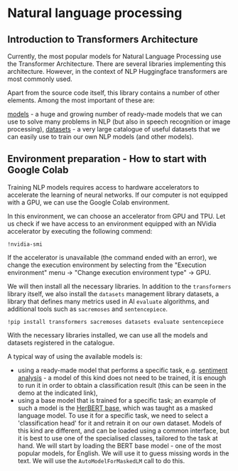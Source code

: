 # Natural language processing

## Introduction to Transformers Architecture
Currently, the most popular models for Natural Language Processing use the Transformer Architecture. There are several libraries implementing this architecture. However, in the context of NLP Huggingface transformers are most commonly used.

Apart from the source code itself, this library contains a number of other elements. Among the most important of these are:

[models](https://huggingface.co/models) - a huge and growing number of ready-made models that we can use to solve many problems in NLP (but also in speech recognition or image processing),
[datasets](https://huggingface.co/datasets) - a very large catalogue of useful datasets that we can easily use to train our own NLP models (and other models).

## Environment preparation - How to start with Google Colab

Training NLP models requires access to hardware accelerators to accelerate the learning of neural networks. If our computer is not equipped with a GPU, we can use the Google Colab environment.

In this environment, we can choose an accelerator from GPU and TPU. Let us check if we have access to an environment equipped with an NVidia accelerator by executing the following commend:

```
!nvidia-smi
```

If the accelerator is unavailable (the command ended with an error), we change the execution environment by selecting from the "Execution environment" menu -> "Change execution environment type" -> GPU.

We will then install all the necessary libraries. In addition to the `transformers` library itself, we also install the `datasets` management library datasets, a library that defines many metrics used in AI `evaluate` algorithms, and additional tools such as `sacremoses` and `sentencepiece`.

```
!pip install transformers sacremoses datasets evaluate sentencepiece
```

With the necessary libraries installed, we can use all the models and datasets registered in the catalogue.

A typical way of using the available models is:

- using a ready-made model that performs a specific task, e.g. [sentiment analysis](https://huggingface.co/finiteautomata/bertweet-base-sentiment-analysis) - a model of this kind does not need to be trained, it is enough to run it in order to obtain a classification result (this can be seen in the demo at the indicated link),
- using a base model that is trained for a specific task; an example of such a model is the [HerBERT base](https://huggingface.co/allegro/herbert-base-cased), which was taught as a masked language model. To use it for a specific task, we need to select a 'classification head' for it and retrain it on our own dataset.
Models of this kind are different, and can be loaded using a common interface, but it is best to use one of the specialised classes, tailored to the task at hand. We will start by loading the BERT base model - one of the most popular models, for English. We will use it to guess missing words in the text. We will use the `AutoModelForMaskedLM` call to do this.
